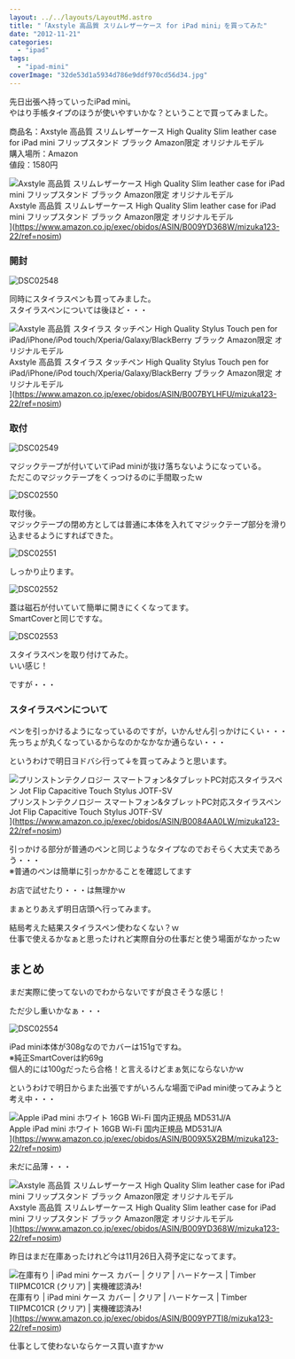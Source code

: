 ```yaml
---
layout: ../../layouts/LayoutMd.astro
title: "「Axstyle 高品質 スリムレザーケース for iPad mini」を買ってみた"
date: "2012-11-21"
categories: 
  - "ipad"
tags: 
  - "ipad-mini"
coverImage: "32de53d1a5934d786e9ddf970cd56d34.jpg"
---
```


先日出張へ持っていったiPad mini。  
やはり手帳タイプのほうが使いやすいかな？ということで買ってみました。

商品名：Axstyle 高品質 スリムレザーケース High Quality Slim leather case for iPad mini フリップスタンド ブラック Amazon限定 オリジナルモデル  
購入場所：Amazon  
値段：1580円

![Axstyle 高品質 スリムレザーケース High Quality Slim leather case for iPad mini フリップスタンド ブラック Amazon限定 オリジナルモデル](/archive/images/31QQ4GnI%2BcL._SL160_.jpg)  
Axstyle 高品質 スリムレザーケース High Quality Slim leather case for iPad mini フリップスタンド ブラック Amazon限定 オリジナルモデル  
](https://www.amazon.co.jp/exec/obidos/ASIN/B009YD368W/mizuka123-22/ref=nosim)

### 開封

![DSC02548](/archive/images/DSC02548_thumb.jpg "DSC02548")


同時にスタイラスペンも買ってみました。  
スタイラスペンについては後ほど・・・

![Axstyle 高品質 スタイラス タッチペン High Quality Stylus Touch pen for iPad/iPhone/iPod touch/Xperia/Galaxy/BlackBerry ブラック Amazon限定 オリジナルモデル](/archive/images/31l-h8rZoYL._SL160_.jpg)  
Axstyle 高品質 スタイラス タッチペン High Quality Stylus Touch pen for iPad/iPhone/iPod touch/Xperia/Galaxy/BlackBerry ブラック Amazon限定 オリジナルモデル  
](https://www.amazon.co.jp/exec/obidos/ASIN/B007BYLHFU/mizuka123-22/ref=nosim)

### 取付

![DSC02549](/archive/images/DSC02549_thumb.jpg "DSC02549")


マジックテープが付いていてiPad miniが抜け落ちないようになっている。  
ただこのマジックテープをくっつけるのに手間取ったｗ

![DSC02550](/archive/images/DSC02550_thumb.jpg "DSC02550")


取付後。  
マジックテープの閉め方としては普通に本体を入れてマジックテープ部分を滑り込ませるようにすればできた。

![DSC02551](/archive/images/DSC02551_thumb.jpg "DSC02551")


しっかり止ります。

![DSC02552](/archive/images/DSC02552_thumb.jpg "DSC02552")


蓋は磁石が付いていて簡単に開きにくくなってます。  
SmartCoverと同じですな。

![DSC02553](/archive/images/DSC02553_thumb.jpg "DSC02553")


スタイラスペンを取り付けてみた。  
いい感じ！

ですが・・・

### スタイラスペンについて

ペンを引っかけるようになっているのですが，いかんせん引っかけにくい・・・  
先っちょが丸くなっているからなのかなかなか通らない・・・

というわけで明日ヨドバシ行って↓を買ってみようと思います。

![プリンストンテクノロジー スマートフォン&タブレットPC対応スタイラスペン Jot Flip Capacitive Touch Stylus JOTF-SV](/archive/images/318llvfwn2L._SL160_.jpg)  
プリンストンテクノロジー スマートフォン&タブレットPC対応スタイラスペン Jot Flip Capacitive Touch Stylus JOTF-SV  
](https://www.amazon.co.jp/exec/obidos/ASIN/B0084AA0LW/mizuka123-22/ref=nosim)

引っかける部分が普通のペンと同じようなタイプなのでおそらく大丈夫であろう・・・  
※普通のペンは簡単に引っかかることを確認してます

お店で試せたり・・・は無理かｗ

まぁとりあえず明日店頭へ行ってみます。

結局考えた結果スタイラスペン使わなくない？ｗ  
仕事で使えるかなぁと思ったけれど実際自分の仕事だと使う場面がなかったｗ

## まとめ

まだ実際に使ってないのでわからないですが良さそうな感じ！

ただ少し重いかなぁ・・・

![DSC02554](/archive/images/DSC02554_thumb.jpg "DSC02554")


iPad mini本体が308gなのでカバーは151gですね。  
※純正SmartCoverは約69g  
個人的には100gだったら合格！と言えるけどまぁ気にならないかｗ

というわけで明日からまた出張ですがいろんな場面でiPad mini使ってみようと考え中・・・

![Apple iPad mini ホワイト 16GB Wi-Fi 国内正規品 MD531J/A](/archive/images/511BS3FLwrL._SL160_.jpg)  
Apple iPad mini ホワイト 16GB Wi-Fi 国内正規品 MD531J/A  
](https://www.amazon.co.jp/exec/obidos/ASIN/B009X5X2BM/mizuka123-22/ref=nosim)

未だに品薄・・・

![Axstyle 高品質 スリムレザーケース High Quality Slim leather case for iPad mini フリップスタンド ブラック Amazon限定 オリジナルモデル](/archive/images/31QQ4GnI%2BcL._SL160_.jpg)  
Axstyle 高品質 スリムレザーケース High Quality Slim leather case for iPad mini フリップスタンド ブラック Amazon限定 オリジナルモデル  
](https://www.amazon.co.jp/exec/obidos/ASIN/B009YD368W/mizuka123-22/ref=nosim)

昨日はまだ在庫あったけれど今は11月26日入荷予定になってます。

![在庫有り | iPad mini ケース カバー | クリア | ハードケース | Timber　 TIIPMC01CR (クリア) | 実機確認済み!](/archive/images/3132ZV-1fyL._SL160_.jpg)  
在庫有り | iPad mini ケース カバー | クリア | ハードケース | Timber　 TIIPMC01CR (クリア) | 実機確認済み!  
](https://www.amazon.co.jp/exec/obidos/ASIN/B009YP7TI8/mizuka123-22/ref=nosim)

仕事として使わないならケース買い直すかｗ
